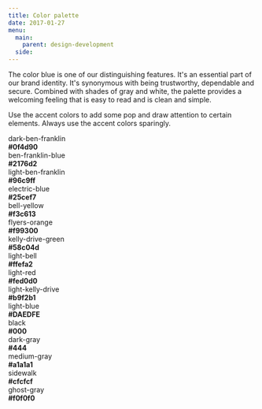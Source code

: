 ```yaml
---
title: Color palette
date: 2017-01-27
menu:
  main:
    parent: design-development
  side:
---
```


The color blue is one of our distinguishing features. It's an essential part of our brand identity. It's synonymous with being trustworthy, dependable and secure. Combined with shades of gray and white, the palette provides a welcoming feeling that is easy to read and is clean and simple.

Use the accent colors to add some pop and draw attention to certain elements. Always use the accent colors sparingly.

<div class="row mbxl equal-height">
  <div class="medium-5 columns">
    <div class="swatch">
      <div class="swatch--top bg-dark-ben-franklin bdr-dark-ben-franklin">
      </div>
      <div class="swatch--bottom equal">
        dark-ben-franklin<br>
        <b>#0f4d90</b>
      </div>
    </div>
  </div>
  <div class="medium-5 columns">
    <div class="swatch">
      <div class="swatch--top bg-ben-franklin-blue bdr-ben-franklin-blue">
      </div>
      <div class="swatch--bottom equal">
        ben-franklin-blue<br>
        <b>#2176d2</b>
      </div>
    </div>
  </div>
  <div class="medium-5 columns">
    <div class="swatch">
      <div class="swatch--top bg-light-ben-franklin bdr-light-ben-franklin">
      </div>
      <div class="swatch--bottom equal">
        light-ben-franklin<br>
        <b>#96c9ff</b>
      </div>
    </div>
  </div>
  <div class="medium-5 columns end">
    <div class="swatch">
      <div class="swatch--top bg-electric-blue bdr-electric-blue">
      </div>
      <div class="swatch--bottom equal">
        electric-blue<br>
        <b>#25cef7</b>
      </div>
    </div>
  </div>
</div>
<div class="row mbxl equal-height">
  <div class="medium-5 columns">
    <div class="swatch">
      <div class="swatch--top bg-bell-yellow bdr-bell-yellow">
      </div>
      <div class="swatch--bottom equal">
        bell-yellow<br>
        <b>#f3c613</b>
      </div>
    </div>
  </div>
  <div class="medium-5 columns">
    <div class="swatch">
      <div class="swatch--top bg-flyers-orange bdr-flyers-orange">
      </div>
      <div class="swatch--bottom equal">
        flyers-orange<br>
        <b>#f99300</b>
      </div>
    </div>
  </div>
  <div class="medium-5 columns end">
    <div class="swatch">
      <div class="swatch--top bg-kelly-drive-green bdr-kelly-drive-green">
      </div>
      <div class="swatch--bottom equal">
        kelly-drive-green<br>
        <b>#58c04d</b>
      </div>
    </div>
  </div>
</div>
<div class="row mbxl equal-height">
  <div class="medium-5 columns">
    <div class="swatch">
      <div class="swatch--top bg-light-bell bdr-light-bell">
      </div>
      <div class="swatch--bottom equal">
        light-bell<br>
        <b>#ffefa2</b>
      </div>
    </div>
  </div>
  <div class="medium-5 columns">
    <div class="swatch">
      <div class="swatch--top bg-light-red bdr-light-red">
      </div>
      <div class="swatch--bottom equal">
        light-red<br>
        <b>#fed0d0</b>
      </div>
    </div>
  </div>
  <div class="medium-5 columns">
    <div class="swatch">
      <div class="swatch--top bg-light-kelly-drive bdr-light-kelly-drive">
      </div>
      <div class="swatch--bottom equal">
        light-kelly-drive<br>
        <b>#b9f2b1</b>
      </div>
    </div>
  </div>
  <div class="medium-5 columns end">
    <div class="swatch">
      <div class="swatch--top bg-light-blue bdr-light-blue">
      </div>
      <div class="swatch--bottom equal">
        light-blue<br>
        <b>#DAEDFE</b>
      </div>
    </div>
  </div>
</div>

<div class="row mbxl equal-height">
  <div class="medium-5 columns">
    <div class="swatch">
      <div class="swatch--top bg-black bdr-black">
      </div>
      <div class="swatch--bottom equal">
        black<br>
        <b>#000</b>
      </div>
    </div>
  </div>
  <div class="medium-5 columns">
    <div class="swatch">
      <div class="swatch--top bg-dark-gray bdr-dark-gray">
      </div>
      <div class="swatch--bottom equal">
        dark-gray<br>
        <b>#444</b>
      </div>
    </div>
  </div>
  <div class="medium-5 columns">
    <div class="swatch">
      <div class="swatch--top bg-medium-gray bdr-medium-gray">
      </div>
      <div class="swatch--bottom equal">
        medium-gray<br>
        <b>#a1a1a1</b>
      </div>
    </div>
  </div>
  <div class="medium-5 columns end">
    <div class="swatch">
      <div class="swatch--top bg-sidewalk bdr-sidewalk">
      </div>
      <div class="swatch--bottom equal">
        sidewalk<br>
        <b>#cfcfcf</b>
      </div>
    </div>
  </div>
</div>
<div class="row">
  <div class="medium-5 columns">
    <div class="swatch">
      <div class="swatch--top swatch--top--bordered bg-ghost-gray bdr-sidewalk">
      </div>
      <div class="swatch--bottom">
        ghost-gray<br>
        <b>#f0f0f0</b>
      </div>
    </div>
  </div>
</div>
